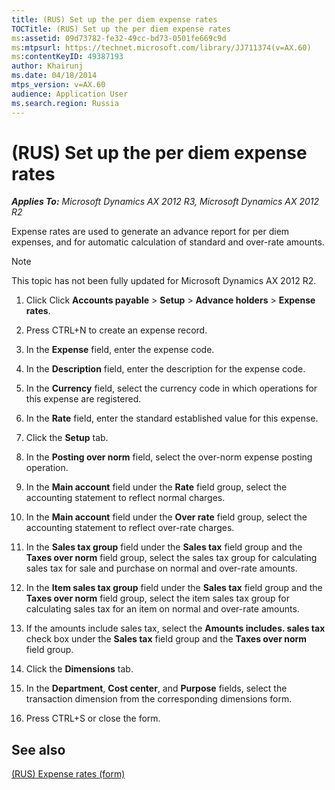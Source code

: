 ```yaml
---
title: (RUS) Set up the per diem expense rates
TOCTitle: (RUS) Set up the per diem expense rates
ms:assetid: 09d73782-fe32-49cc-bd73-0501fe669c9d
ms:mtpsurl: https://technet.microsoft.com/library/JJ711374(v=AX.60)
ms:contentKeyID: 49387193
author: Khairunj
ms.date: 04/18/2014
mtps_version: v=AX.60
audience: Application User
ms.search.region: Russia
---
```


# (RUS) Set up the per diem expense rates 


_**Applies To:** Microsoft Dynamics AX 2012 R3, Microsoft Dynamics AX 2012 R2_

Expense rates are used to generate an advance report for per diem expenses, and for automatic calculation of standard and over-rate amounts.


> [!NOTE]
> <P>This topic has not been fully updated for Microsoft Dynamics AX 2012 R2.</P>



1.  Click Click **Accounts payable** \> **Setup** \> **Advance holders** \> **Expense rates**.

2.  Press CTRL+N to create an expense record.

3.  In the **Expense** field, enter the expense code.

4.  In the **Description** field, enter the description for the expense code.

5.  In the **Currency** field, select the currency code in which operations for this expense are registered.

6.  In the **Rate** field, enter the standard established value for this expense.

7.  Click the **Setup** tab.

8.  In the **Posting over norm** field, select the over-norm expense posting operation.

9.  In the **Main account** field under the **Rate** field group, select the accounting statement to reflect normal charges.

10. In the **Main account** field under the **Over rate** field group, select the accounting statement to reflect over-rate charges.

11. In the **Sales tax group** field under the **Sales tax** field group and the **Taxes over norm** field group, select the sales tax group for calculating sales tax for sale and purchase on normal and over-rate amounts.

12. In the **Item sales tax group** field under the **Sales tax** field group and the **Taxes over norm** field group, select the item sales tax group for calculating sales tax for an item on normal and over-rate amounts.

13. If the amounts include sales tax, select the **Amounts includes. sales tax** check box under the **Sales tax** field group and the **Taxes over norm** field group.

14. Click the **Dimensions** tab.

15. In the **Department**, **Cost center**, and **Purpose** fields, select the transaction dimension from the corresponding dimensions form.

16. Press CTRL+S or close the form.

## See also

[(RUS) Expense rates (form)](https://technet.microsoft.com/library/jj733231\(v=ax.60\))

  


